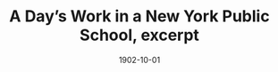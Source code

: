 --- 
title: A Day’s Work in a New York Public School, excerpt
layout: "tc-single"
draft: false
hasContentInGallery: true
date: 1902-10-01
--- 